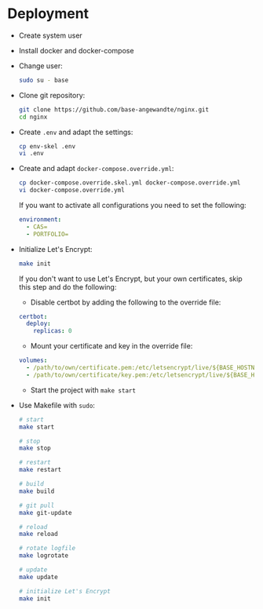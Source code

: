 # Deployment

- Create system user
- Install docker and docker-compose
- Change user:

  ```bash
  sudo su - base
  ```

- Clone git repository:

  ```bash
  git clone https://github.com/base-angewandte/nginx.git
  cd nginx
  ```

- Create `.env` and adapt the settings:

  ```bash
  cp env-skel .env
  vi .env
  ```

- Create and adapt `docker-compose.override.yml`:

  ```bash
  cp docker-compose.override.skel.yml docker-compose.override.yml
  vi docker-compose.override.yml
  ```

  If you want to activate all configurations you need to set the following:

  ```yaml
  environment:
    - CAS=
    - PORTFOLIO=
  ```

- Initialize Let's Encrypt:

  ```bash
  make init
  ```

  If you don't want to use Let's Encrypt, but your own certificates, skip this step and do the following:

  - Disable certbot by adding the following to the override file:

  ```yaml
  certbot:
    deploy:
      replicas: 0
  ```

  - Mount your certificate and key in the override file:

  ```yaml
  volumes:
    - /path/to/own/certificate.pem:/etc/letsencrypt/live/${BASE_HOSTNAME}/fullchain.pem
    - /path/to/own/certificate/key.pem:/etc/letsencrypt/live/${BASE_HOSTNAME}/privkey.pem
  ```

  - Start the project with `make start`

- Use Makefile with `sudo`:

  ```bash
  # start
  make start

  # stop
  make stop

  # restart
  make restart

  # build
  make build

  # git pull
  make git-update

  # reload
  make reload

  # rotate logfile
  make logrotate

  # update
  make update

  # initialize Let's Encrypt
  make init
  ```
